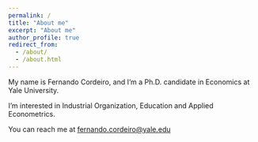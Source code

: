 ```yaml
---
permalink: /
title: "About me"
excerpt: "About me"
author_profile: true
redirect_from: 
  - /about/
  - /about.html
---
```


My name is Fernando Cordeiro, and I’m a Ph.D. candidate in Economics at Yale University.

I’m interested in Industrial Organization, Education and Applied Econometrics.

You can reach me at fernando.cordeiro@yale.edu

